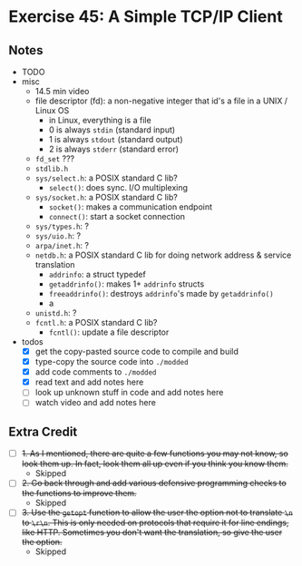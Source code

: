 # Exercise 45: A Simple TCP/IP Client

## Notes

- TODO
- misc
  - 14.5 min video
  - file descriptor (fd): a non-negative integer that id's a file in a UNIX / Linux OS
    - in Linux, everything is a file
    - 0 is always `stdin` (standard input)
    - 1 is always `stdout` (standard output)
    - 2 is always `stderr` (standard error)
  - `fd_set` ???
  - `stdlib.h`
  - `sys/select.h`: a POSIX standard C lib?
    - `select()`: does sync. I/O multiplexing
  - `sys/socket.h`: a POSIX standard C lib?
    - `socket()`: makes a communication endpoint
    - `connect()`: start a socket connection
  - `sys/types.h`: ?
  - `sys/uio.h`: ?
  - `arpa/inet.h`: ?
  - `netdb.h`: a POSIX standard C lib for doing network address & service translation
    - `addrinfo`: a struct typedef
    - `getaddrinfo()`: makes 1+ `addrinfo` structs
    - `freeaddrinfo()`: destroys `addrinfo`'s made by `getaddrinfo()`
    - a
  - `unistd.h`: ?
  - `fcntl.h`: a POSIX standard C lib?
    - `fcntl()`: update a file descriptor
- todos
  - [x] get the copy-pasted source code to compile and build
  - [x] type-copy the source code into `./modded`
  - [x] add code comments to `./modded`
  - [x] read text and add notes here
  - [ ] look up unknown stuff in code and add notes here
  - [ ] watch video and add notes here

## Extra Credit

- [ ] ~~1. As I mentioned, there are quite a few functions you may not know, so look them up. In fact, look them all up even if you think you know them.~~
  - Skipped
- [ ] ~~2. Go back through and add various defensive programming checks to the functions to improve them.~~
  - Skipped
- [ ] ~~3. Use the `getopt` function to allow the user the option not to translate `\n` to `\r\n`. This is only needed on protocols that require it for line endings, like HTTP. Sometimes you don't want the translation, so give the user the option.~~
  - Skipped
